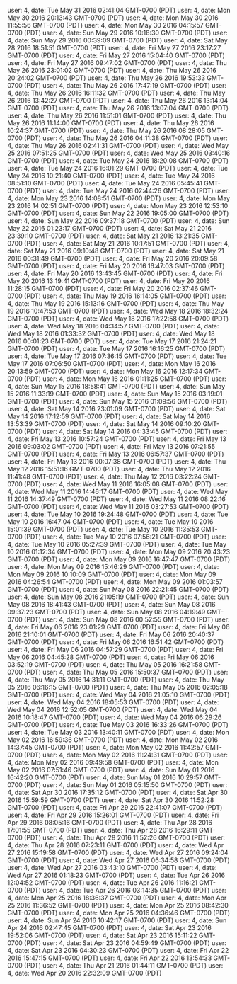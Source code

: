 user: 4, date: Tue May 31 2016 02:41:04 GMT-0700 (PDT)
user: 4, date: Mon May 30 2016 20:13:43 GMT-0700 (PDT)
user: 4, date: Mon May 30 2016 11:55:56 GMT-0700 (PDT)
user: 4, date: Mon May 30 2016 04:15:57 GMT-0700 (PDT)
user: 4, date: Sun May 29 2016 10:18:30 GMT-0700 (PDT)
user: 4, date: Sun May 29 2016 00:39:09 GMT-0700 (PDT)
user: 4, date: Sat May 28 2016 18:51:51 GMT-0700 (PDT)
user: 4, date: Fri May 27 2016 23:17:27 GMT-0700 (PDT)
user: 4, date: Fri May 27 2016 15:04:40 GMT-0700 (PDT)
user: 4, date: Fri May 27 2016 09:47:02 GMT-0700 (PDT)
user: 4, date: Thu May 26 2016 23:01:02 GMT-0700 (PDT)
user: 4, date: Thu May 26 2016 20:24:02 GMT-0700 (PDT)
user: 4, date: Thu May 26 2016 19:53:33 GMT-0700 (PDT)
user: 4, date: Thu May 26 2016 17:47:19 GMT-0700 (PDT)
user: 4, date: Thu May 26 2016 16:11:32 GMT-0700 (PDT)
user: 4, date: Thu May 26 2016 13:42:27 GMT-0700 (PDT)
user: 4, date: Thu May 26 2016 13:14:04 GMT-0700 (PDT)
user: 4, date: Thu May 26 2016 13:07:04 GMT-0700 (PDT)
user: 4, date: Thu May 26 2016 11:51:01 GMT-0700 (PDT)
user: 4, date: Thu May 26 2016 11:14:00 GMT-0700 (PDT)
user: 4, date: Thu May 26 2016 10:24:37 GMT-0700 (PDT)
user: 4, date: Thu May 26 2016 08:28:05 GMT-0700 (PDT)
user: 4, date: Thu May 26 2016 04:11:38 GMT-0700 (PDT)
user: 4, date: Thu May 26 2016 02:41:31 GMT-0700 (PDT)
user: 4, date: Wed May 25 2016 07:51:25 GMT-0700 (PDT)
user: 4, date: Wed May 25 2016 03:40:16 GMT-0700 (PDT)
user: 4, date: Tue May 24 2016 18:20:08 GMT-0700 (PDT)
user: 4, date: Tue May 24 2016 16:01:29 GMT-0700 (PDT)
user: 4, date: Tue May 24 2016 10:21:40 GMT-0700 (PDT)
user: 4, date: Tue May 24 2016 08:51:10 GMT-0700 (PDT)
user: 4, date: Tue May 24 2016 05:45:41 GMT-0700 (PDT)
user: 4, date: Tue May 24 2016 02:44:26 GMT-0700 (PDT)
user: 4, date: Mon May 23 2016 14:08:51 GMT-0700 (PDT)
user: 4, date: Mon May 23 2016 14:02:51 GMT-0700 (PDT)
user: 4, date: Mon May 23 2016 12:53:10 GMT-0700 (PDT)
user: 4, date: Sun May 22 2016 19:05:00 GMT-0700 (PDT)
user: 4, date: Sun May 22 2016 09:37:18 GMT-0700 (PDT)
user: 4, date: Sun May 22 2016 01:23:17 GMT-0700 (PDT)
user: 4, date: Sat May 21 2016 23:39:10 GMT-0700 (PDT)
user: 4, date: Sat May 21 2016 13:21:35 GMT-0700 (PDT)
user: 4, date: Sat May 21 2016 10:17:51 GMT-0700 (PDT)
user: 4, date: Sat May 21 2016 09:10:48 GMT-0700 (PDT)
user: 4, date: Sat May 21 2016 00:31:49 GMT-0700 (PDT)
user: 4, date: Fri May 20 2016 20:09:58 GMT-0700 (PDT)
user: 4, date: Fri May 20 2016 16:47:03 GMT-0700 (PDT)
user: 4, date: Fri May 20 2016 13:43:45 GMT-0700 (PDT)
user: 4, date: Fri May 20 2016 13:19:41 GMT-0700 (PDT)
user: 4, date: Fri May 20 2016 11:28:15 GMT-0700 (PDT)
user: 4, date: Fri May 20 2016 02:37:46 GMT-0700 (PDT)
user: 4, date: Thu May 19 2016 16:14:05 GMT-0700 (PDT)
user: 4, date: Thu May 19 2016 15:13:16 GMT-0700 (PDT)
user: 4, date: Thu May 19 2016 10:47:53 GMT-0700 (PDT)
user: 4, date: Wed May 18 2016 18:32:24 GMT-0700 (PDT)
user: 4, date: Wed May 18 2016 17:22:58 GMT-0700 (PDT)
user: 4, date: Wed May 18 2016 04:34:57 GMT-0700 (PDT)
user: 4, date: Wed May 18 2016 01:33:32 GMT-0700 (PDT)
user: 4, date: Wed May 18 2016 00:01:23 GMT-0700 (PDT)
user: 4, date: Tue May 17 2016 21:24:21 GMT-0700 (PDT)
user: 4, date: Tue May 17 2016 16:16:25 GMT-0700 (PDT)
user: 4, date: Tue May 17 2016 07:36:15 GMT-0700 (PDT)
user: 4, date: Tue May 17 2016 07:06:50 GMT-0700 (PDT)
user: 4, date: Mon May 16 2016 20:13:59 GMT-0700 (PDT)
user: 4, date: Mon May 16 2016 12:17:34 GMT-0700 (PDT)
user: 4, date: Mon May 16 2016 01:11:25 GMT-0700 (PDT)
user: 4, date: Sun May 15 2016 18:58:41 GMT-0700 (PDT)
user: 4, date: Sun May 15 2016 11:33:19 GMT-0700 (PDT)
user: 4, date: Sun May 15 2016 03:19:01 GMT-0700 (PDT)
user: 4, date: Sun May 15 2016 01:09:56 GMT-0700 (PDT)
user: 4, date: Sat May 14 2016 23:01:09 GMT-0700 (PDT)
user: 4, date: Sat May 14 2016 17:12:59 GMT-0700 (PDT)
user: 4, date: Sat May 14 2016 13:53:39 GMT-0700 (PDT)
user: 4, date: Sat May 14 2016 09:10:20 GMT-0700 (PDT)
user: 4, date: Sat May 14 2016 04:33:45 GMT-0700 (PDT)
user: 4, date: Fri May 13 2016 10:57:24 GMT-0700 (PDT)
user: 4, date: Fri May 13 2016 09:03:02 GMT-0700 (PDT)
user: 4, date: Fri May 13 2016 07:21:55 GMT-0700 (PDT)
user: 4, date: Fri May 13 2016 06:57:37 GMT-0700 (PDT)
user: 4, date: Fri May 13 2016 00:07:38 GMT-0700 (PDT)
user: 4, date: Thu May 12 2016 15:51:16 GMT-0700 (PDT)
user: 4, date: Thu May 12 2016 11:41:48 GMT-0700 (PDT)
user: 4, date: Thu May 12 2016 03:22:24 GMT-0700 (PDT)
user: 4, date: Wed May 11 2016 16:05:08 GMT-0700 (PDT)
user: 4, date: Wed May 11 2016 14:46:17 GMT-0700 (PDT)
user: 4, date: Wed May 11 2016 14:37:49 GMT-0700 (PDT)
user: 4, date: Wed May 11 2016 08:22:16 GMT-0700 (PDT)
user: 4, date: Wed May 11 2016 03:27:53 GMT-0700 (PDT)
user: 4, date: Tue May 10 2016 19:24:48 GMT-0700 (PDT)
user: 4, date: Tue May 10 2016 16:47:04 GMT-0700 (PDT)
user: 4, date: Tue May 10 2016 15:01:39 GMT-0700 (PDT)
user: 4, date: Tue May 10 2016 11:35:53 GMT-0700 (PDT)
user: 4, date: Tue May 10 2016 07:56:21 GMT-0700 (PDT)
user: 4, date: Tue May 10 2016 05:27:39 GMT-0700 (PDT)
user: 4, date: Tue May 10 2016 01:12:34 GMT-0700 (PDT)
user: 4, date: Mon May 09 2016 20:43:23 GMT-0700 (PDT)
user: 4, date: Mon May 09 2016 16:47:47 GMT-0700 (PDT)
user: 4, date: Mon May 09 2016 15:46:29 GMT-0700 (PDT)
user: 4, date: Mon May 09 2016 10:10:09 GMT-0700 (PDT)
user: 4, date: Mon May 09 2016 04:26:54 GMT-0700 (PDT)
user: 4, date: Mon May 09 2016 01:03:57 GMT-0700 (PDT)
user: 4, date: Sun May 08 2016 22:21:45 GMT-0700 (PDT)
user: 4, date: Sun May 08 2016 21:05:19 GMT-0700 (PDT)
user: 4, date: Sun May 08 2016 18:41:43 GMT-0700 (PDT)
user: 4, date: Sun May 08 2016 09:37:23 GMT-0700 (PDT)
user: 4, date: Sun May 08 2016 04:19:49 GMT-0700 (PDT)
user: 4, date: Sun May 08 2016 00:52:55 GMT-0700 (PDT)
user: 4, date: Fri May 06 2016 23:01:29 GMT-0700 (PDT)
user: 4, date: Fri May 06 2016 21:10:01 GMT-0700 (PDT)
user: 4, date: Fri May 06 2016 20:40:37 GMT-0700 (PDT)
user: 4, date: Fri May 06 2016 16:51:42 GMT-0700 (PDT)
user: 4, date: Fri May 06 2016 04:57:29 GMT-0700 (PDT)
user: 4, date: Fri May 06 2016 04:45:28 GMT-0700 (PDT)
user: 4, date: Fri May 06 2016 03:52:19 GMT-0700 (PDT)
user: 4, date: Thu May 05 2016 16:21:58 GMT-0700 (PDT)
user: 4, date: Thu May 05 2016 15:50:37 GMT-0700 (PDT)
user: 4, date: Thu May 05 2016 14:31:11 GMT-0700 (PDT)
user: 4, date: Thu May 05 2016 06:16:15 GMT-0700 (PDT)
user: 4, date: Thu May 05 2016 02:05:18 GMT-0700 (PDT)
user: 4, date: Wed May 04 2016 21:05:10 GMT-0700 (PDT)
user: 4, date: Wed May 04 2016 18:05:53 GMT-0700 (PDT)
user: 4, date: Wed May 04 2016 12:52:05 GMT-0700 (PDT)
user: 4, date: Wed May 04 2016 10:18:47 GMT-0700 (PDT)
user: 4, date: Wed May 04 2016 06:29:26 GMT-0700 (PDT)
user: 4, date: Tue May 03 2016 16:33:26 GMT-0700 (PDT)
user: 4, date: Tue May 03 2016 13:40:11 GMT-0700 (PDT)
user: 4, date: Mon May 02 2016 16:59:36 GMT-0700 (PDT)
user: 4, date: Mon May 02 2016 14:37:45 GMT-0700 (PDT)
user: 4, date: Mon May 02 2016 11:42:57 GMT-0700 (PDT)
user: 4, date: Mon May 02 2016 11:24:31 GMT-0700 (PDT)
user: 4, date: Mon May 02 2016 09:49:58 GMT-0700 (PDT)
user: 4, date: Mon May 02 2016 07:51:46 GMT-0700 (PDT)
user: 4, date: Sun May 01 2016 16:42:20 GMT-0700 (PDT)
user: 4, date: Sun May 01 2016 10:29:57 GMT-0700 (PDT)
user: 4, date: Sun May 01 2016 05:15:50 GMT-0700 (PDT)
user: 4, date: Sat Apr 30 2016 17:35:12 GMT-0700 (PDT)
user: 4, date: Sat Apr 30 2016 15:59:59 GMT-0700 (PDT)
user: 4, date: Sat Apr 30 2016 11:52:28 GMT-0700 (PDT)
user: 4, date: Fri Apr 29 2016 22:41:07 GMT-0700 (PDT)
user: 4, date: Fri Apr 29 2016 15:26:01 GMT-0700 (PDT)
user: 4, date: Fri Apr 29 2016 08:05:16 GMT-0700 (PDT)
user: 4, date: Thu Apr 28 2016 17:01:55 GMT-0700 (PDT)
user: 4, date: Thu Apr 28 2016 16:29:11 GMT-0700 (PDT)
user: 4, date: Thu Apr 28 2016 11:52:26 GMT-0700 (PDT)
user: 4, date: Thu Apr 28 2016 07:23:11 GMT-0700 (PDT)
user: 4, date: Wed Apr 27 2016 15:19:58 GMT-0700 (PDT)
user: 4, date: Wed Apr 27 2016 09:24:04 GMT-0700 (PDT)
user: 4, date: Wed Apr 27 2016 06:34:58 GMT-0700 (PDT)
user: 4, date: Wed Apr 27 2016 03:43:10 GMT-0700 (PDT)
user: 4, date: Wed Apr 27 2016 01:18:23 GMT-0700 (PDT)
user: 4, date: Tue Apr 26 2016 12:04:52 GMT-0700 (PDT)
user: 4, date: Tue Apr 26 2016 11:16:21 GMT-0700 (PDT)
user: 4, date: Tue Apr 26 2016 03:14:35 GMT-0700 (PDT)
user: 4, date: Mon Apr 25 2016 18:36:37 GMT-0700 (PDT)
user: 4, date: Mon Apr 25 2016 11:36:52 GMT-0700 (PDT)
user: 4, date: Mon Apr 25 2016 08:42:30 GMT-0700 (PDT)
user: 4, date: Mon Apr 25 2016 04:36:46 GMT-0700 (PDT)
user: 4, date: Sun Apr 24 2016 10:42:17 GMT-0700 (PDT)
user: 4, date: Sun Apr 24 2016 02:47:45 GMT-0700 (PDT)
user: 4, date: Sat Apr 23 2016 19:52:06 GMT-0700 (PDT)
user: 4, date: Sat Apr 23 2016 15:11:22 GMT-0700 (PDT)
user: 4, date: Sat Apr 23 2016 04:59:49 GMT-0700 (PDT)
user: 4, date: Sat Apr 23 2016 04:30:23 GMT-0700 (PDT)
user: 4, date: Fri Apr 22 2016 15:47:15 GMT-0700 (PDT)
user: 4, date: Fri Apr 22 2016 13:54:33 GMT-0700 (PDT)
user: 4, date: Thu Apr 21 2016 01:44:11 GMT-0700 (PDT)
user: 4, date: Wed Apr 20 2016 22:32:09 GMT-0700 (PDT)

